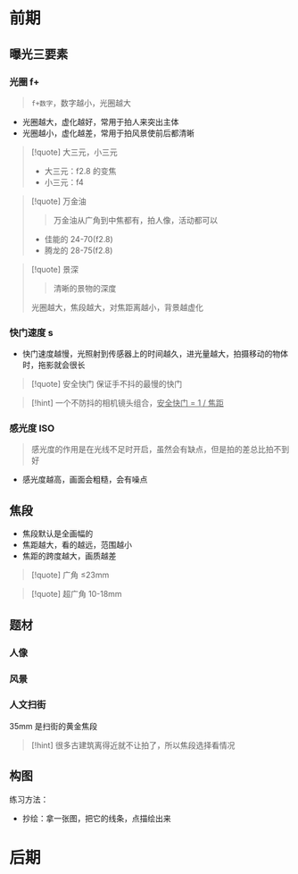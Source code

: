 # 前期
## 曝光三要素
### 光圈 f+
>`f+数字`，数字越小，光圈越大

- 光圈越大，虚化越好，常用于拍人来突出主体
- 光圈越小，虚化越差，常用于拍风景使前后都清晰

>[!quote] 大三元，小三元
>- 大三元：f2.8 的变焦
>- 小三元：f4

>[!quote] 万金油
>>万金油从广角到中焦都有，拍人像，活动都可以
>
>- 佳能的 24-70(f2.8)
>- 腾龙的 28-75(f2.8)

>[!quote] 景深
>>清晰的景物的深度
>
>光圈越大，焦段越大，对焦距离越小，背景越虚化




### 快门速度 s
- 快门速度越慢，光照射到传感器上的时间越久，进光量越大，拍摄移动的物体时，拖影就会很长

>[!quote] 安全快门
>保证手不抖的最慢的快门

>[!hint] 一个不防抖的相机镜头组合，<u>安全快门 = 1 / 焦距</u>

### 感光度 ISO
>感光度的作用是在光线不足时开启，虽然会有缺点，但是拍的差总比拍不到好

- 感光度越高，画面会粗糙，会有噪点

## 焦段
- 焦段默认是全画幅的
- 焦距越大，看的越远，范围越小
- 焦距的跨度越大，画质越差

>[!quote] 广角
>≤23mm

>[!quote] 超广角
>10-18mm

## 题材
### 人像





### 风景


### 人文扫街
35mm 是扫街的黄金焦段

>[!hint] 很多古建筑离得近就不让拍了，所以焦段选择看情况

## 构图
练习方法：
- 抄绘：拿一张图，把它的线条，点描绘出来

# 后期